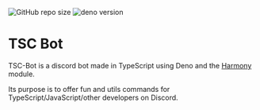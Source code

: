 ![GitHub repo size](https://img.shields.io/github/repo-size/Ayfri/tsc)
![deno version](https://img.shields.io/badge/deno-1.8.0-grey?logo=deno)

# TSC Bot

TSC-Bot is a discord bot made in TypeScript using Deno and the [Harmony](https://github.com/harmonyland/harmony) module.

Its purpose is to offer fun and utils commands for TypeScript/JavaScript/other developers on Discord.
